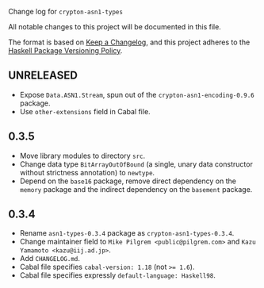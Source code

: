 Change log for `crypton-asn1-types`

All notable changes to this project will be documented in this file.

The format is based on [Keep a Changelog](https://keepachangelog.com/en/1.0.0/),
and this project adheres to the
[Haskell Package Versioning Policy](https://pvp.haskell.org/).

## UNRELEASED

* Expose `Data.ASN1.Stream`, spun out of the `crypton-asn1-encoding-0.9.6`
  package.
* Use `other-extensions` field in Cabal file.

## 0.3.5

* Move library modules to directory `src`.
* Change data type `BitArrayOutOfBound` (a single, unary data constructor
  without strictness annotation) to `newtype`.
* Depend on the `base16` package, remove direct dependency on the `memory`
  package and the indirect dependency on the `basement` package.

## 0.3.4

* Rename `asn1-types-0.3.4` package as `crypton-asn1-types-0.3.4`.
* Change maintainer field to `Mike Pilgrem <public@pilgrem.com>` and
  `Kazu Yamamoto <kazu@iij.ad.jp>`.
* Add `CHANGELOG.md`.
* Cabal file specifies `cabal-version: 1.18` (not `>= 1.6`).
* Cabal file specifies expressly `default-language: Haskell98`.
